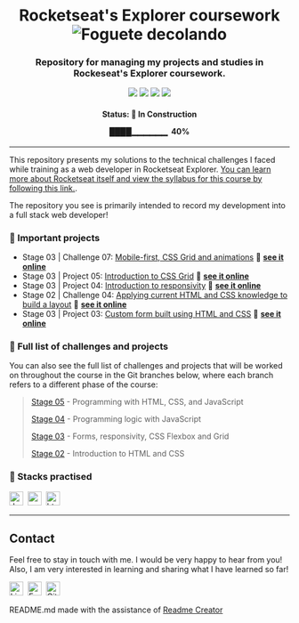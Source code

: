 <h1 align="center">
	Rocketseat's Explorer coursework
        <img
        src="https://github.githubassets.com/images/icons/emoji/unicode/1f680.png"
        alt="Foguete decolando"
         />
</h1>

<h3 align="center">
	Repository for managing my projects and studies in Rockeseat's Explorer coursework.
</h3>

<p align="center">
	<img src="https://img.shields.io/github/last-commit/victorsgb/explorer?style=plastic"/>
	<img src="https://img.shields.io/github/repo-size/victorsgb/explorer?color=red&style=plastic"/>
       <img src="https://img.shields.io/github/languages/count/victorsgb/explorer?color=yellow&style=plastic">
       <img src="https://img.shields.io/github/languages/top/victorsgb/explorer?style=plastic">
</p>
<h4 align="center">
	Status: 🚧 In Construction
       <p> ████▁▁▁▁▁▁ &nbsp;40% </p>
</h4>

---
This repository presents my solutions to the technical challenges I faced while training as a web developer in Rocketseat Explorer.  [You can learn more about Rocketseat itself and view the syllabus for this course by following this link.](https://www.rocketseat.com.br/explorer).

The repository you see is primarily intended to record my development into a full stack web developer!

### 📌 Important projects

- Stage 03 | Challenge 07: [Mobile-first, CSS Grid and animations](https://github.com/victorsgb/explorer/tree/stage03/mobile_first/) 🔗 **[see it online](https://victorsgb.github.io/explorer/mobile_first/)**
- Stage 03 | Project 05: [Introduction to CSS Grid](https://github.com/victorsgb/explorer/tree/stage03/project_05/) 🔗 **[see it online](https://victorsgb.github.io/explorer/project_05/)**
- Stage 03 | Project 04: [Introduction to responsivity](https://github.com/victorsgb/explorer/tree/stage03/project_04/) 🔗 **[see it online](https://victorsgb.github.io/explorer/project_04/)**
- Stage 02 | Challenge 04: [Applying current HTML and CSS knowledge to build a layout](https://github.com/victorsgb/explorer/tree/stage02/layout_build/) 🔗 **[see it online](https://victorsgb.github.io/explorer/layout_build/)**
- Stage 03 | Project 03: [Custom form built using HTML and CSS](https://github.com/victorsgb/explorer/tree/stage03/project_03/) 🔗 **[see it online](https://victorsgb.github.io/explorer/project_03/)**

### 📌 Full list of challenges and projects
You can also see the full list of challenges and projects that will be worked on throughout the course in the Git branches below, where each branch refers to a different phase of the course:
> [Stage 05](https://github.com/victorsgb/explorer/tree/stage05) - Programming with HTML, CSS, and JavaScript 
>
> [Stage 04](https://github.com/victorsgb/explorer/tree/stage04) - Programming logic with JavaScript 
>
> [Stage 03](https://github.com/victorsgb/explorer/tree/stage03) - Forms, responsivity, CSS Flexbox and Grid
>
> [Stage 02](https://github.com/victorsgb/explorer/tree/stage02) - Introduction to HTML and CSS

### 📌 Stacks practised
<img src="https://img.shields.io/badge/JavaScript-05122A?style=flat&logo=javascript" alt="JavaScript Badge" height="25">&nbsp;
<img src="https://img.shields.io/badge/Css3-05122A?style=flat&logo=css3" alt="css3 Badge" height="25">&nbsp;
<img src="https://img.shields.io/badge/Html5-05122A?style=flat&logo=html5" alt="html5 Badge" height="25">&nbsp;

---
## Contact
Feel free to stay in touch with me. I would be very happy to hear from you! Also, I am very interested in learning and sharing what I have learned so far!

<a href="https://www.linkedin.com/in/victorsgb" target="_blank"><img src="https://img.shields.io/badge/victorsgb-0077B5?style=flat&logo=linkedin&logoColor=white" alt="LinkedIn Badge" height="25"></a>&nbsp;
<a href="mailto:victorsgb" target="_blank"><img src="https://img.shields.io/badge/victorsgb-D14836?style=flat&logo=gmail&logoColor=white" alt="Email Badge" height="25"></a>&nbsp;
<a href="https://github.com/victorsgb/victorsgb" target="_blank"><img src="https://img.shields.io/badge/victorsgb-1C1622?style=flat&logo=github&logoColor=white" alt="Github Badge" height="25"></a>
<br clear="left"/>

README.md made with the assistance of [Readme Creator](https://readmecreator.herokuapp.com/)
